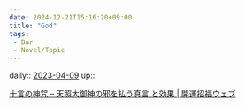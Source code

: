 ```yaml
---
date: 2024-12-21T15:16:20+09:00
title: "God"
tags:
 - Bar
 - Novel/Topic
---
```


daily:: [2023-04-09](Daily_Note/2023-04-09.md)
up::

[十言の神咒 – 天照大御神の邪を払う真言 と効果 | 開運招福ウェブ](https://kaiunsyoufuku.com/tokotonokajiri/)